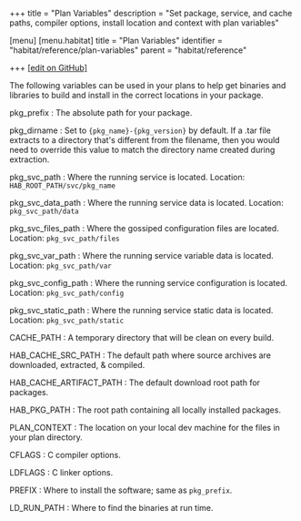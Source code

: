 +++
title = "Plan Variables"
description = "Set package, service, and cache paths, compiler options, install location and context with plan variables"

[menu]
  [menu.habitat]
    title = "Plan Variables"
    identifier = "habitat/reference/plan-variables"
    parent = "habitat/reference"

+++
[\[edit on GitHub\]](https://github.com/habitat-sh/habitat/blob/master/components/docs-chef-io/content/habitat/plan-variables.md)

The following variables can be used in your plans to help get binaries and libraries to build and install in the correct locations in your package.

pkg_prefix
: The absolute path for your package.

pkg_dirname
: Set to `{pkg_name}-{pkg_version}` by default. If a .tar file extracts to a directory that's different from the filename, then you would need to override this value to match the directory name created during extraction.

pkg_svc_path
: Where the running service is located. Location: `HAB_ROOT_PATH/svc/pkg_name`

pkg_svc_data_path
: Where the running service data is located. Location: `pkg_svc_path/data`

pkg_svc_files_path
: Where the gossiped configuration files are located. Location: `pkg_svc_path/files`

pkg_svc_var_path
: Where the running service variable data is located. Location: `pkg_svc_path/var`

pkg_svc_config_path
: Where the running service configuration is located. Location: `pkg_svc_path/config`

pkg_svc_static_path
: Where the running service static data is located. Location: `pkg_svc_path/static`

CACHE_PATH
: A temporary directory that will be clean on every build.

HAB_CACHE_SRC_PATH
: The default path where source archives are downloaded, extracted, & compiled.

HAB_CACHE_ARTIFACT_PATH
: The default download root path for packages.

HAB_PKG_PATH
: The root path containing all locally installed packages.

PLAN_CONTEXT
: The location on your local dev machine for the files in your plan directory.

CFLAGS
: C compiler options.

LDFLAGS
: C linker options.

PREFIX
: Where to install the software; same as `pkg_prefix`.

LD_RUN_PATH
: Where to find the binaries at run time.
